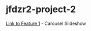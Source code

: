 

# jfdzr2-project-2

[Link to Feature 1](https://malgorzata-niemczyk.github.io/jfdzr2-project-2/Project-2/image_slider/index.html) - Carousel Slideshow
